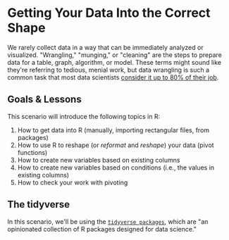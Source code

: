 # Getting Your Data Into the Correct Shape

We rarely collect data in a way that can be immediately analyzed or visualized. "Wrangling," "munging," or "cleaning" are the steps to prepare data for a table, graph, algorithm, or model. These terms might sound like they're referring to tedious, menial work, but data wrangling is such a common task that most data scientists [consider it up to 80% of their job](https://www.nytimes.com/2014/08/18/technology/for-big-data-scientists-hurdle-to-insights-is-janitor-work.html).

## Goals & Lessons

This scenario will introduce the following topics in R:

1. How to get data into R (manually, importing rectangular files, from packages)
2. How to use R to reshape (or *reformat* and *reshape*) your data (pivot functions)
3. How to create new variables based on existing columns
4. How to create new variables based on conditions (i.e., the values in existing columns)
5. How to check your work with pivoting

## The tidyverse

In this scenario, we'll be using the [`tidyverse packages`](https://www.tidyverse.org/), which are "an opinionated collection of R packages designed for data science."
